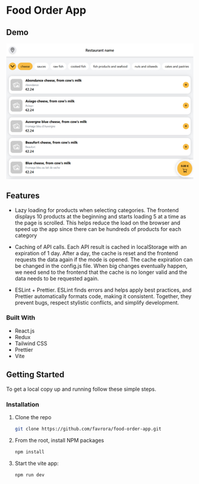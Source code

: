 # Food Order App

## Demo

![Food Order App](https://github.com/favrora/food-order-app/blob/master/public/demo.jpg?raw=true)

## Features

- Lazy loading for products when selecting categories. The frontend displays 10 products at the beginning and starts loading 5 at a time as the page is scrolled. This helps reduce the load on the browser and speed up the app since there can be hundreds of products for each category

- Caching of API calls. Each API result is cached in localStorage with an expiration of 1 day. After a day, the cache is reset and the frontend requests the data again if the mode is opened. The cache expiration can be changed in the config.js file. When big changes eventually happen, we need send to the frontend that the cache is no longer valid and the data needs to be requested again.

- ESLint + Prettier. ESLint finds errors and helps apply best practices, and Prettier automatically formats code, making it consistent. Together, they prevent bugs, respect stylistic conflicts, and simplify development.

### Built With

- React.js
- Redux
- Tailwind CSS
- Prettier
- Vite

## Getting Started

To get a local copy up and running follow these simple steps.

### Installation

1. Clone the repo
   ```sh
   git clone https://github.com/favrora/food-order-app.git
   ```
2. From the root, install NPM packages
   ```sh
   npm install
   ```
3. Start the vite app:
   ```sh
   npm run dev
   ```
